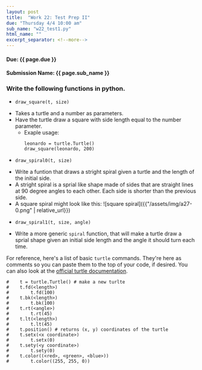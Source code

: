 ```yaml
---
layout: post
title:  "Work 22: Test Prep II"
due: "Thursday 4/4 10:00 am"
sub_name: "w22_test1.py"
html_name: ""
excerpt_separator: <!--more-->
---
```


#### Due: {{ page.due }}
#### Submission Name: {{ page.sub_name }}

### Write the following functions in python.
* `draw_square(t, size)`
- Takes a turtle and a number as parameters.
- Have the turtle draw a square with side length equal to the number parameter.
  - Exaple usage:
    ```
    leonardo = turtle.Turtle()
    draw_square(leonardo, 200)
    ```

* `draw_spiral0(t, size)`
- Write a funtion that draws a stright spiral given a turtle and the length of the initial side.
- A stright spiral is a sprial like shape made of sides that are straight lines at 90 degree angles to each other. Each side is shorter than the previous side.
- A square spiral might look like this: ![square spiral]({{"/assets/img/a27-0.png" | relative_url}})

* `draw_spiral1(t, size, angle)`
- Write a more generic `spiral` function, that will make a turtle draw a sprial shape given an initial side length and the angle it should turn each time.

For reference, here's a list of basic `turtle` commands. They're here as comments so you can paste them to the top of your code, if desired. You can also look at the [official turtle documentation](https://docs.python.org/3/library/turtle.html#use-object-oriented-turtle-graphics).
```
#    t = turtle.Turtle() # make a new turlte
#    t.fd(<length>)
#        t.fd(100)
#    t.bk(<length>)
#        t.bk(100)
#    t.rt(<angle>)
#        t.rt(45)
#    t.lt(<length>)
#        t.lt(45)
#    t.position() # returns (x, y) coordinates of the turtle
#    t.setx(<x coordinate>)
#        t.setx(0)
#    t.sety(<y coordinate>)
#        t.sety(0)
#    t.color((<red>, <green>, <blue>))
#        t.color((255, 255, 0))
```
